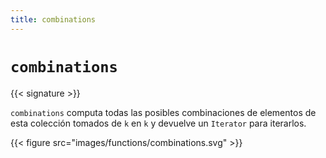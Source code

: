 ```yaml
---
title: combinations
---
```


# `combinations`

{{< signature >}}

`combinations` computa todas las posibles combinaciones de elementos de esta colección tomados de `k` en `k` y devuelve un `Iterator` para iterarlos.

{{< figure src="images/functions/combinations.svg" >}}
